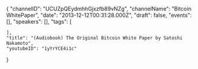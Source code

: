 {
    "channelID": "UCUZpQEydmhhGjxzfb89vNZg",
    "channelName": "Bitcoin WhitePaper",
    "date": "2013-12-12T00:31:28.000Z",
    "draft": false,
    "events": [],
    "speakers": [],
    "tags": [

    ],
    "title": "(Audiobook) The Original Bitcoin White Paper by Satoshi Nakamoto",
    "youtubeID": "1yYrYCE4i1c"
}
